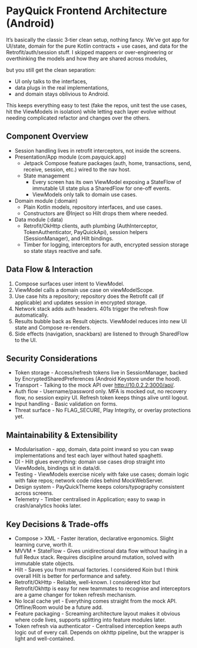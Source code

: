 # PayQuick Frontend Architecture (Android)

It’s basically the classic 3‑tier clean setup, nothing fancy.
We’ve got app for UI/state, domain for the pure Kotlin contracts + use cases, and data for the Retrofit/auth/session stuff.
I skipped mappers or over-engineering or overthinking the models and how they are shared across modules,

but you still get the clean separation:
- UI only talks to the interfaces,
- data plugs in the real implementations,
- and domain stays oblivious to Android.

This keeps everything easy to test (fake the repos, unit test the use cases, hit the ViewModels in isolation) while letting each layer evolve without needing complicated refactor and changes over the others.

## Component Overview

- Session handling lives in retrofit interceptors, not inside the screens.
- Presentation/App module (com.payquick.app)
  - Jetpack Compose feature packages (auth, home, transactions, send, receive, session, etc.) wired to the nav host.
  - State management
    - Every screen has its own ViewModel exposing a StateFlow of immutable UI state plus a SharedFlow for one-off events. 
    - ViewModels only talk to domain use cases.
- Domain module (:domain)
  - Plain Kotlin models, repository interfaces, and use cases. 
  - Constructors are @Inject so Hilt drops them where needed.
- Data module (:data) 
  - Retrofit/OkHttp clients, auth plumbing (AuthInterceptor, TokenAuthenticator, PayQuickApi), session helpers (SessionManager), and Hilt bindings.
  - Timber for logging, interceptors for auth, encrypted session storage so state stays reactive and safe.

## Data Flow & Interaction

1. Compose surfaces user intent to ViewModel.
2. ViewModel calls a domain use case on viewModelScope.
3. Use case hits a repository; repository does the Retrofit call (if applicable) and updates session in encrypted storage.
4. Network stack adds auth headers. 401s trigger the refresh flow automatically.
5. Results bubble back as Result objects. ViewModel reduces into new UI state and Compose re-renders.
6. Side effects (navigation, snackbars) are listened to through SharedFlow to the UI.

## Security Considerations

- Token storage - Access/refresh tokens live in SessionManager, backed by EncryptedSharedPreferences (Android Keystore under the hood).
- Transport - Talking to the mock API over http://10.0.2.2:3000/api/.
- Auth flow - Username/password only. MFA is mocked out, no recovery flow, no session expiry UI. Refresh token keeps things alive until logout.
- Input handling - Basic validation on forms.
- Threat surface - No FLAG_SECURE, Play Integrity, or overlay protections yet. 

## Maintainability & Extensibility

- Modularisation - app, domain, data point inward so you can swap implementations and test each layer without hated spaghetti.
- DI - Hilt glues everything: domain use cases drop straight into ViewModels, bindings sit in data/di.
- Testing - ViewModels exercise nicely with fake use cases; domain logic with fake repos; network code rides behind MockWebServer.
- Design system - PayQuickTheme keeps colors/typography consistent across screens.
- Telemetry - Timber centralised in Application; easy to swap in crash/analytics hooks later.

## Key Decisions & Trade-offs

- Compose > XML - Faster iteration, declarative ergonomics. Slight learning curve, worth it.
- MVVM + StateFlow - Gives unidirectional data flow without hauling in a full Redux stack. Requires discipline around mutation, solved with immutable state objects.
- Hilt - Saves you from manual factories. I considered Koin but I think overall Hilt is better for performance and safety.
- Retrofit/OkHttp - Reliable, well-known. I considered ktor but Retrofit/Okhttp is easy for new teammates to recognise and interceptors are a game changer for token refresh mechanism.
- No local cache yet - Everything comes straight from the mock API. Offline/Room would be a future add.
- Feature packaging - Screaming architecture layout makes it obvious where code lives, supports splitting into feature modules later.
- Token refresh via authenticator - Centralised interception keeps auth logic out of every call. Depends on okhttp pipeline, but the wrapper is light and well-contained.
